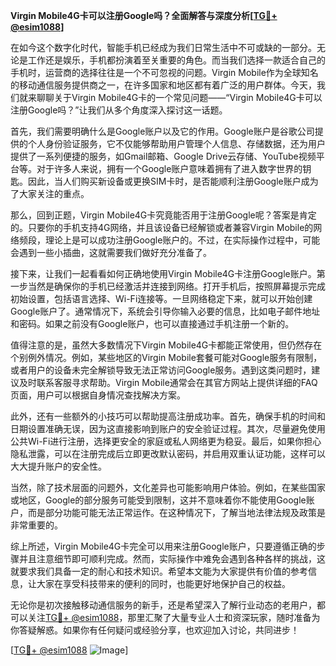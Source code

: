 **Virgin Mobile4G卡可以注册Google吗？全面解答与深度分析[[TG💪+ @esim1088](https://t.me/s/esim1088)]**

在如今这个数字化时代，智能手机已经成为我们日常生活中不可或缺的一部分。无论是工作还是娱乐，手机都扮演着至关重要的角色。而当我们选择一款适合自己的手机时，运营商的选择往往是一个不可忽视的问题。Virgin Mobile作为全球知名的移动通信服务提供商之一，在许多国家和地区都有着广泛的用户群体。今天，我们就来聊聊关于Virgin Mobile4G卡的一个常见问题——“Virgin Mobile4G卡可以注册Google吗？”让我们从多个角度深入探讨这一话题。

首先，我们需要明确什么是Google账户以及它的作用。Google账户是谷歌公司提供的个人身份验证服务，它不仅能够帮助用户管理个人信息、存储数据，还为用户提供了一系列便捷的服务，如Gmail邮箱、Google Drive云存储、YouTube视频平台等。对于许多人来说，拥有一个Google账户意味着拥有了进入数字世界的钥匙。因此，当人们购买新设备或更换SIM卡时，是否能顺利注册Google账户成为了大家关注的重点。

那么，回到正题，Virgin Mobile4G卡究竟能否用于注册Google呢？答案是肯定的。只要你的手机支持4G网络，并且该设备已经解锁或者兼容Virgin Mobile的网络频段，理论上是可以成功注册Google账户的。不过，在实际操作过程中，可能会遇到一些小插曲，这就需要我们做好充分准备了。

接下来，让我们一起看看如何正确地使用Virgin Mobile4G卡注册Google账户。第一步当然是确保你的手机已经激活并连接到网络。打开手机后，按照屏幕提示完成初始设置，包括语言选择、Wi-Fi连接等。一旦网络稳定下来，就可以开始创建Google账户了。通常情况下，系统会引导你输入必要的信息，比如电子邮件地址和密码。如果之前没有Google账户，也可以直接通过手机注册一个新的。

值得注意的是，虽然大多数情况下Virgin Mobile4G卡都能正常使用，但仍然存在个别例外情况。例如，某些地区的Virgin Mobile套餐可能对Google服务有限制，或者用户的设备未完全解锁导致无法正常访问Google服务。遇到这类问题时，建议及时联系客服寻求帮助。Virgin Mobile通常会在其官方网站上提供详细的FAQ页面，用户可以根据自身情况查找解决方案。

此外，还有一些额外的小技巧可以帮助提高注册成功率。首先，确保手机的时间和日期设置准确无误，因为这直接影响到账户的安全验证过程。其次，尽量避免使用公共Wi-Fi进行注册，选择更安全的家庭或私人网络更为稳妥。最后，如果你担心隐私泄露，可以在注册完成后立即更改默认密码，并启用双重认证功能，这样可以大大提升账户的安全性。

当然，除了技术层面的问题外，文化差异也可能影响用户体验。例如，在某些国家或地区，Google的部分服务可能受到限制，这并不意味着你不能使用Google账户，而是部分功能可能无法正常运作。在这种情况下，了解当地法律法规及政策是非常重要的。

综上所述，Virgin Mobile4G卡完全可以用来注册Google账户，只要遵循正确的步骤并且注意细节即可顺利完成。然而，实际操作中难免会遇到各种各样的挑战，这就要求我们具备一定的耐心和技术知识。希望本文能为大家提供有价值的参考信息，让大家在享受科技带来的便利的同时，也能更好地保护自己的权益。

无论你是初次接触移动通信服务的新手，还是希望深入了解行业动态的老用户，都可以关注[TG💪+ @esim1088](https://t.me/s/esim1088)，那里汇聚了大量专业人士和资深玩家，随时准备为你答疑解惑。如果你有任何疑问或经验分享，也欢迎加入讨论，共同进步！

[[TG💪+ @esim1088](https://t.me/s/esim1088) ![Image](https://i.postimg.cc/4NQfJmqS/Snipaste-2025-05-13-00-14-12.png)]
